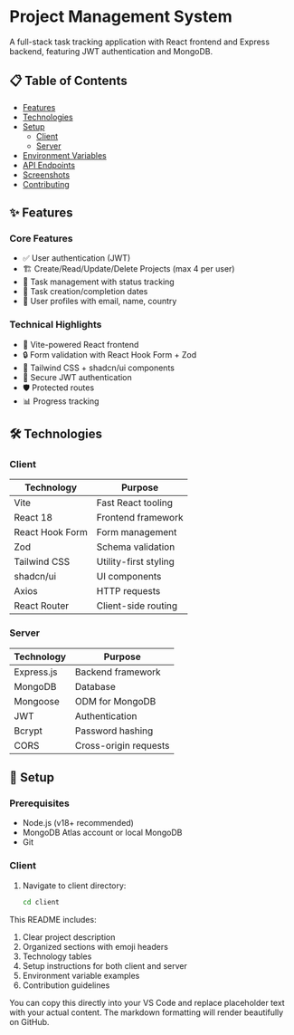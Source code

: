 # Project Management System

A full-stack task tracking application with React frontend and Express backend, featuring JWT authentication and MongoDB.

## 📋 Table of Contents

- [Features](#-features)
- [Technologies](#-technologies)
- [Setup](#-setup)
  - [Client](#client)
  - [Server](#server)
- [Environment Variables](#-environment-variables)
- [API Endpoints](#-api-endpoints)
- [Screenshots](#-screenshots)
- [Contributing](#-contributing)

## ✨ Features

### Core Features

- ✅ User authentication (JWT)
- 🏗️ Create/Read/Update/Delete Projects (max 4 per user)
- 📝 Task management with status tracking
- 📅 Task creation/completion dates
- 👤 User profiles with email, name, country

### Technical Highlights

- 🚀 Vite-powered React frontend
- 🔒 Form validation with React Hook Form + Zod
- 💅 Tailwind CSS + shadcn/ui components
- 🔐 Secure JWT authentication
- 🛡️ Protected routes
- 📊 Progress tracking

## 🛠 Technologies

### Client

| Technology      | Purpose               |
| --------------- | --------------------- |
| Vite            | Fast React tooling    |
| React 18        | Frontend framework    |
| React Hook Form | Form management       |
| Zod             | Schema validation     |
| Tailwind CSS    | Utility-first styling |
| shadcn/ui       | UI components         |
| Axios           | HTTP requests         |
| React Router    | Client-side routing   |

### Server

| Technology | Purpose               |
| ---------- | --------------------- |
| Express.js | Backend framework     |
| MongoDB    | Database              |
| Mongoose   | ODM for MongoDB       |
| JWT        | Authentication        |
| Bcrypt     | Password hashing      |
| CORS       | Cross-origin requests |

## 🚀 Setup

### Prerequisites

- Node.js (v18+ recommended)
- MongoDB Atlas account or local MongoDB
- Git

### Client

1. Navigate to client directory:
   ```bash
   cd client
   ```

This README includes:

1. Clear project description
2. Organized sections with emoji headers
3. Technology tables
4. Setup instructions for both client and server
5. Environment variable examples
6. Contribution guidelines

You can copy this directly into your VS Code and replace placeholder text with your actual content. The markdown formatting will render beautifully on GitHub.
